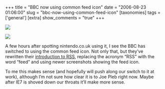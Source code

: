 +++
title = "BBC now using common feed icon"
date = "2006-08-23 01:06:00"
slug = "bbc-now-using-common-feed-icon"
[taxonomies]
tags = ['general']
[extra]
show_comments = "true"
+++

[![](http://farm1.static.flickr.com/73/222453946_2b07312c8e_t.jpg)](http://www.flickr.com/photos/pip/222453946/ "BBC now using common feed icon, by pip")

[![](http://farm1.static.flickr.com/70/222334315_03b077fb48_t.jpg)](http://www.flickr.com/photos/pip/222334315/in/photostream/ "nintendatom, by pip")

A few hours after spotting nintendo.co.uk using it, I see the BBC has switched to using the common feed icon. Not only that, but they’ve rewritten their [introduction to RSS](http://news.bbc.co.uk/1/hi/help/3223484.stm), replacing the acronym “RSS” with the word “feed” and using newer screenshots showing the feed icon.

To me this makes sense (and hopefully will push along our switch to it at work), although I’m not sure how clear it is to Joe Pleb right now. Maybe after IE7 is shoved down our throats it’ll make more sense.
